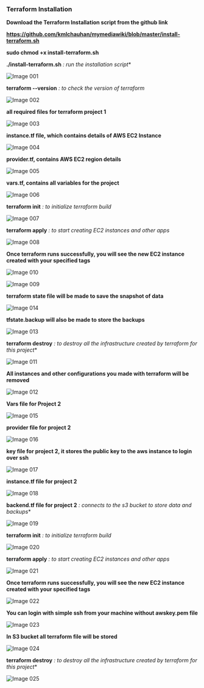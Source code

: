 <h3> Terraform Installation </h3>

**Download the Terraform Installation script from the github link**

**https://github.com/kmlchauhan/mymediawiki/blob/master/install-terraform.sh**

**sudo chmod +x install-terraform.sh**

**./install-terraform.sh** *: run the installation script**

![Image 001](https://user-images.githubusercontent.com/37663573/74300233-3235d300-4d1d-11ea-867f-7fb1ac2c6592.png)

**terraform --version** *: to check the version of terraform*

![Image 002](https://user-images.githubusercontent.com/37663573/74300243-382bb400-4d1d-11ea-8d0f-bc33a7ad67c8.png)

**all required files for terraform project 1**

![Image 003](https://user-images.githubusercontent.com/37663573/74300253-3f52c200-4d1d-11ea-932f-4f45d591afc6.png)

**instance.tf file, which contains details of AWS EC2 Instance**

![Image 004](https://user-images.githubusercontent.com/37663573/74300268-44177600-4d1d-11ea-9583-7f0b1d01544e.png)

**provider.tf, contains AWS EC2 region details**

![Image 005](https://user-images.githubusercontent.com/37663573/74300278-4a0d5700-4d1d-11ea-8697-5bac7b7eb5fe.png)

**vars.tf, contains all variables for the project**

![Image 006](https://user-images.githubusercontent.com/37663573/74300291-5396bf00-4d1d-11ea-9d3a-26be47b46ab9.png)

**terraform init** *: to initialize terraform build*

![Image 007](https://user-images.githubusercontent.com/37663573/74300296-57c2dc80-4d1d-11ea-923c-3a533dfa3af1.png)

**terraform apply** *: to start creating EC2 instances and other apps*

![Image 008](https://user-images.githubusercontent.com/37663573/74300304-5e515400-4d1d-11ea-8c0a-ad0c8848f50d.png)

**Once terraform runs successfully, you will see the new EC2 instance created with your specified tags**

![Image 010](https://user-images.githubusercontent.com/37663573/74300311-65786200-4d1d-11ea-9382-4743f11b9c96.png)

![Image 009](https://user-images.githubusercontent.com/37663573/74300313-65786200-4d1d-11ea-83dc-51184ee3688d.png)

**terraform state file will be made to save the snapshot of data**

![Image 014](https://user-images.githubusercontent.com/37663573/74300346-7f19a980-4d1d-11ea-8ef4-951c307b67f9.png)

**tfstate.backup will also be made to store the backups**

![Image 013](https://user-images.githubusercontent.com/37663573/74300347-7f19a980-4d1d-11ea-8f0f-b0068811feb9.png)

**terraform destroy** *: to destroy all the infrastructure created by terraform for this project**

![Image 011](https://user-images.githubusercontent.com/37663573/74300381-9062b600-4d1d-11ea-934e-bdcd524f791f.png)

**All instances and other configurations you made with terraform will be removed**

![Image 012](https://user-images.githubusercontent.com/37663573/74300397-9789c400-4d1d-11ea-99fb-a81a1d8530c7.png)

**Vars file for Project 2**

![Image 015](https://user-images.githubusercontent.com/37663573/74300409-a07a9580-4d1d-11ea-806d-39f4399df08c.png)

**provider file for project 2**

![Image 016](https://user-images.githubusercontent.com/37663573/74300418-a53f4980-4d1d-11ea-83b0-3063fc598dc8.png)

**key file for project 2, it stores the public key to the aws instance to login over ssh**

![Image 017](https://user-images.githubusercontent.com/37663573/74300430-ac665780-4d1d-11ea-8ba0-6aa835078a66.png)

**instance.tf file for project 2**

![Image 018](https://user-images.githubusercontent.com/37663573/74300440-b25c3880-4d1d-11ea-8933-61336d7b21c0.png)

**backend.tf file for project 2** *: connects to the s3 bucket to store data and backups**

![Image 019](https://user-images.githubusercontent.com/37663573/74300444-b9834680-4d1d-11ea-9675-8817bbed4f64.png)

**terraform init** *: to initialize terraform build*

![Image 020](https://user-images.githubusercontent.com/37663573/74300448-bf792780-4d1d-11ea-8c15-6e9f5eb8d69d.png)

**terraform apply** *: to start creating EC2 instances and other apps*

![Image 021](https://user-images.githubusercontent.com/37663573/74300457-c6079f00-4d1d-11ea-9ae9-8cc58a630dc1.png)

**Once terraform runs successfully, you will see the new EC2 instance created with your specified tags**

![Image 022](https://user-images.githubusercontent.com/37663573/74300466-cbfd8000-4d1d-11ea-9299-7598928e8199.png)

**You can login with simple ssh from your machine without awskey.pem file**

![Image 023](https://user-images.githubusercontent.com/37663573/74300476-d15aca80-4d1d-11ea-80e7-1a776e70c236.png)

**In S3 bucket all terraform file will be stored**

![Image 024](https://user-images.githubusercontent.com/37663573/74300484-d750ab80-4d1d-11ea-8b76-6ef5791353e7.png)

**terraform destroy** *: to destroy all the infrastructure created by terraform for this project**

![Image 025](https://user-images.githubusercontent.com/37663573/74300487-dcadf600-4d1d-11ea-86e1-93db2b81589a.png)
